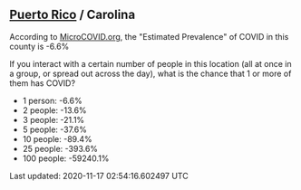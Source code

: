 
## [Puerto Rico](/united-states/puerto-rico) / Carolina

According to [MicroCOVID.org](http://microcovid.org),
the "Estimated Prevalence" of COVID in this county is -6.6%

If you interact with a certain number of people in this location
(all at once in a group, or spread out across the day), what is the chance that
1 or more of them has COVID?

- 1 person: -6.6%
- 2 people: -13.6%
- 3 people: -21.1%
- 5 people: -37.6%
- 10 people: -89.4%
- 25 people: -393.6%
- 100 people: -59240.1%

Last updated: 2020-11-17 02:54:16.602497 UTC
